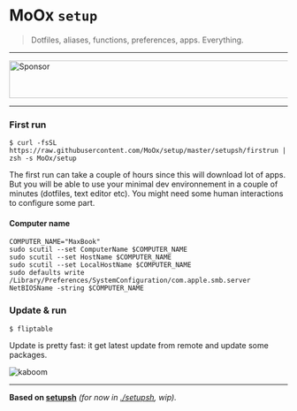 # MoOx `setup`

> Dotfiles, aliases, functions, preferences, apps. Everything.

---

<a target='_blank' rel='nofollow' href='https://app.codesponsor.io/link/6RNUx3a3Vj2k5iApeppsc9L9/MoOx/setup'>  <img alt='Sponsor' width='888' height='68' src='https://app.codesponsor.io/embed/6RNUx3a3Vj2k5iApeppsc9L9/MoOx/setup.svg' /></a>

---

### First run

```console
$ curl -fsSL https://raw.githubusercontent.com/MoOx/setup/master/setupsh/firstrun | zsh -s MoOx/setup
```

The first run can take a couple of hours since this will download lot of apps. But you will be able to use your minimal dev environnement in a couple of minutes (dotfiles, text editor etc).
You might need some human interactions to configure some part.

#### Computer name

```console
COMPUTER_NAME="MaxBook"
sudo scutil --set ComputerName $COMPUTER_NAME
sudo scutil --set HostName $COMPUTER_NAME
sudo scutil --set LocalHostName $COMPUTER_NAME
sudo defaults write /Library/Preferences/SystemConfiguration/com.apple.smb.server NetBIOSName -string $COMPUTER_NAME
```

### Update & run

```console
$ fliptable
```

Update is pretty fast: it get latest update from remote and update some packages.

![kaboom](https://raw.githubusercontent.com/MoOx/setup/master/.kaboom.gif)

---

**Based on [setupsh](https://github.com/MoOx/setupsh)** _(for now in [./setupsh](setupsh),  wip)._
